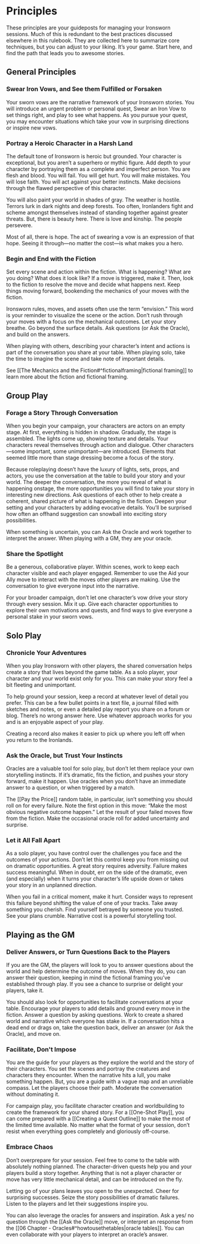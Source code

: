 # Principles
These principles are your guideposts for managing your Ironsworn sessions. Much of this is redundant to the best practices discussed elsewhere in this rulebook. They are collected here to summarize core techniques, but you can adjust to your liking. It’s your game. Start here, and find the path that leads you to awesome stories.
## General Principles
### Swear Iron Vows, and See them Fulfilled or Forsaken
Your sworn vows are the narrative framework of your Ironsworn stories. You will introduce an urgent problem or personal quest, Swear an Iron Vow to set things right, and play to see what happens. As you pursue your quest, you may encounter situations which take your vow in surprising directions or inspire new vows.
### Portray a Heroic Character in a Harsh Land
The default tone of Ironsworn is heroic but grounded. Your character is exceptional, but you aren’t a superhero or mythic figure. Add depth to your character by portraying them as a complete and imperfect person. You are flesh and blood. You will fail. You will get hurt. You will make mistakes. You will lose faith. You will act against your better instincts. Make decisions through the flawed perspective of this character.

You will also paint your world in shades of gray. The weather is hostile. Terrors lurk in dark nights and deep forests. Too often, Ironlanders fight and scheme amongst themselves instead of standing together against greater threats. But, there is beauty here. There is love and kinship. The people persevere.

Most of all, there is hope. The act of swearing a vow is an expression of that hope. Seeing it through—no matter the cost—is what makes you a hero.
### Begin and End with the Fiction
Set every scene and action within the fiction. What is happening? What are you doing? What does it look like? If a move is triggered, make it. Then, look to the fiction to resolve the move and decide what happens next. Keep things moving forward, bookending the mechanics of your moves with the fiction.

Ironsworn rules, moves, and assets often use the term “envision.” This word is your reminder to visualize the scene or the action. Don’t rush through your moves with a focus on the mechanical outcomes. Let your story breathe. Go beyond the surface details. Ask questions (or Ask the Oracle), and build on the answers.

When playing with others, describing your character’s intent and actions is part of the conversation you share at your table. When playing solo, take the time to imagine the scene and take note of important details.

See [[The Mechanics and the Fiction#^fictionalframing|fictional framing]] to learn more about the fiction and fictional framing.
## Group Play
### Forage a Story Through Conversation
When you begin your campaign, your characters are actors on an empty stage. At first, everything is hidden in shadow. Gradually, the stage is assembled. The lights come up, showing texture and details. Your characters reveal themselves through action and dialogue. Other characters—some important, some unimportant—are introduced. Elements that seemed little more than stage dressing become a focus of the story.

Because roleplaying doesn’t have the luxury of lights, sets, props, and actors, you use the conversation at the table to build your story and your world. The deeper the conversation, the more you reveal of what is happening onstage, the more opportunities you will find to take your story in interesting new directions. Ask questions of each other to help create a coherent, shared picture of what is happening in the fiction. Deepen your setting and your characters by adding evocative details. You’ll be surprised how often an offhand suggestion can snowball into exciting story possibilities.

When something is uncertain, you can Ask the Oracle and work together to interpret the answer. When playing with a GM, they are your oracle.
### Share the Spotlight
Be a generous, collaborative player. Within scenes, work to keep each character visible and each player engaged. Remember to use the Aid your Ally move to interact with the moves other players are making. Use the conversation to give everyone input into the narrative.

For your broader campaign, don’t let one character’s vow drive your story through every session. Mix it up. Give each character opportunities to explore their own motivations and quests, and find ways to give everyone a personal stake in your sworn vows.
## Solo Play
### Chronicle Your Adventures
When you play Ironsworn with other players, the shared conversation helps create a story that lives beyond the game table. As a solo player, your character and your world exist only for you. This can make your story feel a bit fleeting and unimportant.

To help ground your session, keep a record at whatever level of detail you prefer. This can be a few bullet points in a text file, a journal filled with sketches and notes, or even a detailed play report you share on a forum or blog. There’s no wrong answer here. Use whatever approach works for you and is an enjoyable aspect of your play.

Creating a record also makes it easier to pick up where you left off when you return to the Ironlands.
### Ask the Oracle, but Trust Your Instincts
Oracles are a valuable tool for solo play, but don’t let them replace your own storytelling instincts. If it’s dramatic, fits the fiction, and pushes your story forward, make it happen. Use oracles when you don’t have an immediate answer to a question, or when triggered by a match.

The [[Pay the Price]] random table, in particular, isn’t something you should roll on for every failure. Note the first option in this move: “Make the most obvious negative outcome happen.” Let the result of your failed moves flow from the fiction. Make the occasional oracle roll for added uncertainty and surprise.
### Let it All Fall Apart
As a solo player, you have control over the challenges you face and the outcomes of your actions. Don’t let this control keep you from missing out on dramatic opportunities. A great story requires adversity. Failure makes success meaningful. When in doubt, err on the side of the dramatic, even (and especially) when it turns your character’s life upside down or takes your story in an unplanned direction.

When you fail in a critical moment, make it hurt. Consider ways to represent this failure beyond shifting the value of one of your tracks. Take away something you cherish. Find yourself betrayed by someone you trusted. See your plans crumble. Narrative cost is a powerful storytelling tool.
## Playing as the GM
### Deliver Answers, or Turn Questions Back to the Players
If you are the GM, the players will look to you to answer questions about the world and help determine the outcome of moves. When they do, you can answer their question, keeping in mind the fictional framing you’ve established through play. If you see a chance to surprise or delight your players, take it.

You should also look for opportunities to facilitate conversations at your table. Encourage your players to add details and ground every move in the fiction. Answer a question by asking questions. Work to create a shared world and narrative which everyone has stake in. If a conversation hits a dead end or drags on, take the question back, deliver an answer (or Ask the Oracle), and move on.
### Facilitate, Don't Impose
You are the guide for your players as they explore the world and the story of their characters. You set the scenes and portray the creatures and characters they encounter. When the narrative hits a lull, you make something happen. But, you are a guide with a vague map and an unreliable compass. Let the players choose their path. Moderate the conversation without dominating it.

For campaign play, you facilitate character creation and worldbuilding to create the framework for your shared story. For a [[One-Shot Play]], you can come prepared with a [[Creating a Quest Outline]] to make the most of the limited time available. No matter what the format of your session, don’t resist when everything goes completely and gloriously off-course.

### Embrace Chaos
Don’t overprepare for your session. Feel free to come to the table with absolutely nothing planned. The character-driven quests help you and your players build a story together. Anything that is not a player character or move has very little mechanical detail, and can be introduced on the fly.

Letting go of your plans leaves you open to the unexpected. Cheer for surprising successes. Seize the story possibilities of dramatic failures. Listen to the players and let their suggestions inspire you.

You can also leverage the oracles for answers and inspiration. Ask a yes/ no question through the [[Ask the Oracle]] move, or interpret an response from the [[06 Chapter - Oracles#^howtousethetables|oracle tables]]. You can even collaborate with your players to interpret an oracle’s answer.